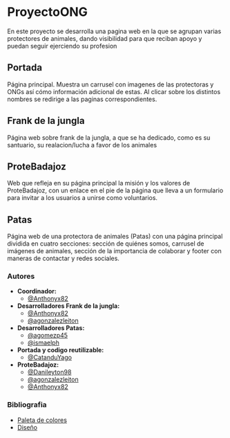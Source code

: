 # ProyectoONG

En este proyecto se desarrolla una pagina web en la que se agrupan varias protectores de animales, dando visibilidad para que reciban apoyo y puedan seguir ejerciendo su profesion

## Portada

Página principal. Muestra un carrusel con imagenes de las protectoras y ONGs así cómo información adicional de estas. Al clicar sobre los distintos nombres se redirige a las paginas correspondientes.

## Frank de la jungla

Página web sobre frank de la jungla, a que se ha dedicado, como es su santuario, su realacion/lucha a favor de los animales

## ProteBadajoz

Web que refleja en su página principal la misión y los valores de ProteBadajoz, con un enlace en el pie de la página que lleva a un formulario para invitar a los usuarios a unirse como voluntarios.

## Patas

Página web de una protectora de animales (Patas) con una página principal dividida en cuatro secciones: sección de quiénes somos, carrusel de imágenes de animales, sección de la importancia de colaborar y footer con maneras de contactar y redes sociales.

### Autores

- **Coordinador:**
  - [@Anthonyx82](https://github.com/Anthonyx82)
- **Desarrolladores Frank de la jungla:**
  - [@Anthonyx82](https://github.com/Anthonyx82)
  - [@agonzalezleiton](https://github.com/agonzalezleiton)
- **Desarrolladores Patas:**
  - [@agomezp45](https://github.com/agomezp45)
  - [@ismaelph](https://github.com/ismaelph)
- **Portada y codigo reutilizable:**
  - [@CatanduYago](https://github.com/CatanduYago)
- **ProteBadajoz:**
  - [@Danileyton98](https://github.com/Danileyton98)
  - [@agonzalezleiton](https://github.com/agonzalezleiton)
  - [@Anthonyx82](https://github.com/Anthonyx82)

### Bibliografia

- [Paleta de colores](https://coolors.co/071e22-1d7874-679289-f4c095-ee2e31)
- [Diseño](https://www.figma.com/design/hYBOyQaiCwswWqN2OVdd5O/Untitled?node-id=0-1&t=4Hld9jGuPimRevyn-1)
